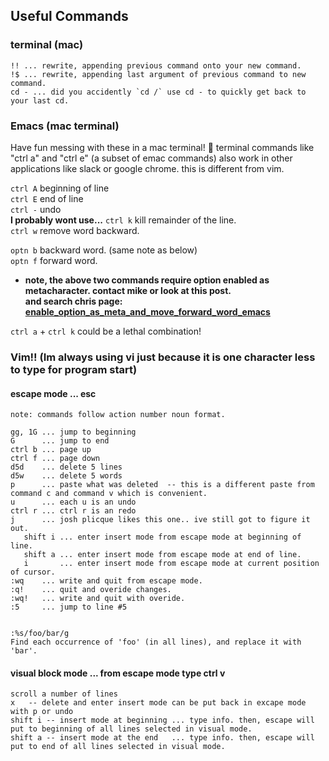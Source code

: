 ## Useful Commands
### terminal (mac)
```
!! ... rewrite, appending previous command onto your new command.
!$ ... rewrite, appending last argument of previous command to new command.
cd - ... did you accidently `cd /` use cd - to quickly get back to your last cd.
```
### Emacs (mac terminal)
Have fun messing with these in a mac terminal! 🙂
terminal commands like "ctrl a" and "ctrl e" (a subset of emac commands) also work in other applications 
like slack or google chrome. this is different from vim. 

`ctrl A` beginning of line
<br>`ctrl E` end of line
<br>`ctrl -` undo
<br><b>I probably wont use...</b> `ctrl k` kill remainder of the line.
<br>`ctrl w` remove word backward.


`optn b` backward word. (same note as below)
<br>`optn f` forward word. 
* <b>note, the above two commands require option enabled as metacharacter. contact mike or look at this post. <br>and search chris page: [enable_option_as_meta_and_move_forward_word_emacs](https://stackoverflow.com/questions/81272/is-there-any-way-in-the-os-x-terminal-to-move-the-cursor-word-by-word) </b>

`ctrl a` + `ctrl k` could be a lethal combination!
### Vim!! (Im always using vi just because it is one character less to type for program start)
#### escape mode ... esc
```
note: commands follow action number noun format.

gg, 1G ... jump to beginning
G      ... jump to end
ctrl b ... page up
ctrl f ... page down
d5d    ... delete 5 lines
d5w    ... delete 5 words
p      ... paste what was deleted  -- this is a different paste from command c and command v which is convenient.
u      ... each u is an undo
ctrl r ... ctrl r is an redo
j      ... josh plicque likes this one.. ive still got to figure it out.
   shift i ... enter insert mode from escape mode at beginning of line.
   shift a ... enter insert mode from escape mode at end of line.
   i       ... enter insert mode from escape mode at current position of cursor.
:wq    ... write and quit from escape mode.
:q!    ... quit and overide changes.
:wq!   ... write and quit with overide.
:5     ... jump to line #5


:%s/foo/bar/g
Find each occurrence of 'foo' (in all lines), and replace it with 'bar'.
``` 
#### visual block mode ... from escape mode type ctrl v 
```
scroll a number of lines
x   -- delete and enter insert mode can be put back in excape mode with p or undo
shift i -- insert mode at beginning ... type info. then, escape will put to beginning of all lines selected in visual mode.
shift a -- insert mode at the end   ... type info. then, escape will put to end of all lines selected in visual mode.
```
